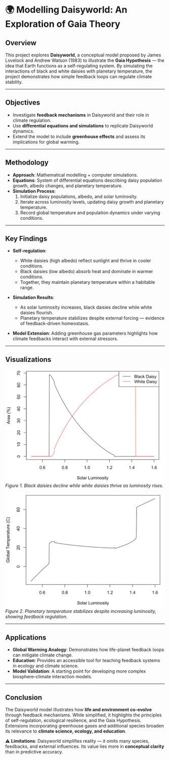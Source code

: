 # 🌍 Modelling Daisyworld: An Exploration of Gaia Theory

## Overview
This project explores **Daisyworld**, a conceptual model proposed by James Lovelock and Andrew Watson (1983) to illustrate the **Gaia Hypothesis** — the idea that Earth functions as a self-regulating system. By simulating the interactions of black and white daisies with planetary temperature, the project demonstrates how simple feedback loops can regulate climate stability.

---

## Objectives
- Investigate **feedback mechanisms** in Daisyworld and their role in climate regulation.  
- Use **differential equations and simulations** to replicate Daisyworld dynamics.  
- Extend the model to include **greenhouse effects** and assess its implications for global warming.  

---

## Methodology
- **Approach**: Mathematical modelling + computer simulations.  
- **Equations**: System of differential equations describing daisy population growth, albedo changes, and planetary temperature.  
- **Simulation Process**:  
  1. Initialize daisy populations, albedo, and solar luminosity.  
  2. Iterate across luminosity levels, updating daisy growth and planetary temperature.  
  3. Record global temperature and population dynamics under varying conditions.  

---

## Key Findings
- **Self-regulation**:  
  - White daisies (high albedo) reflect sunlight and thrive in cooler conditions.  
  - Black daisies (low albedo) absorb heat and dominate in warmer conditions.  
  - Together, they maintain planetary temperature within a habitable range.  

- **Simulation Results**:  
  - As solar luminosity increases, black daisies decline while white daisies flourish.  
  - Planetary temperature stabilizes despite external forcing — evidence of feedback-driven homeostasis.  

- **Model Extension**: Adding greenhouse gas parameters highlights how climate feedbacks interact with external stressors.  

---

## Visualizations
![Daisy Populations vs. Solar Luminosity](../assets/daisy_luminosity.png)  
*Figure 1. Black daisies decline while white daisies thrive as luminosity rises.*

![Planetary Temperature vs. Luminosity](../assets/daisy_temperature.png)  
*Figure 2. Planetary temperature stabilizes despite increasing luminosity, showing feedback regulation.*

---

## Applications
- **Global Warming Analogy**: Demonstrates how life-planet feedback loops can mitigate climate change.  
- **Education**: Provides an accessible tool for teaching feedback systems in ecology and climate science.  
- **Model Validation**: A starting point for developing more complex biosphere–climate interaction models.  

---

## Conclusion
The Daisyworld model illustrates how **life and environment co-evolve** through feedback mechanisms. While simplified, it highlights the principles of self-regulation, ecological resilience, and the Gaia Hypothesis. Extensions incorporating greenhouse gases and additional species broaden its relevance to **climate science, ecology, and education**.  

⚠️ **Limitations**: Daisyworld simplifies reality — it omits many species, feedbacks, and external influences. Its value lies more in **conceptual clarity** than in predictive accuracy.  
